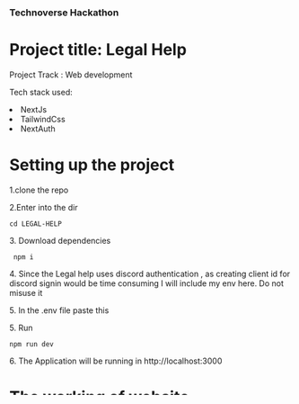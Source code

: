 ### Technoverse Hackathon 

<h1>Project title: Legal Help</h1>

<p>Project Track : Web development</p>
<p> Tech stack used: 
<li>NextJs</li>
<li>TailwindCss</li>
<li>NextAuth</li>
</p>

</hr>
<h1>Setting up the project</h1>
<p> 1.clone the repo </p>
<p> 2.Enter into the dir
    
``` cd LEGAL-HELP    ```
</p>
<p> 3. Download dependencies 
    
  ``` npm i```
  </p>
<p> 4. Since the Legal help uses discord authentication , as creating client id for discord signin would be time consuming I will include my env here. Do not misuse it</p>
<p>5. In the .env file paste this 


</p>
<p>5. Run 

```npm run dev``` </p>
<p>6. The Application will be running in http://localhost:3000</p>



</hr>
<h1>The working of website</h1>
<p>1. On Entering the website You will land on the homepage where the services provided by legal help will be listed out</p>
<p>2. Only after Signin you will be able to book tickets for the services</p>
<p>3. Once the tickets have been booked ,you can access the mytickets tab through the navigation bar</p> 
<p>4. Over here all your tickets will be displayed</p>
<p>5. You have the ability to book two or more of the same service and this services will have unique id so you wont get confused</p>
<p>6. The ticket booked intially will be in Incomplete state, on clicking the ticket a new box appears where you can enter your number and then be contacted by the lawyer</p>
<p>7. After you have contacted the lawyer the state of the ticket will turn into compeleted and you can rate and give feedback on the service</p>

